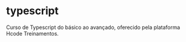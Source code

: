 # typescript
Curso de Typescript do básico ao avançado, oferecido pela plataforma Hcode Treinamentos. 
